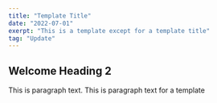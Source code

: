 ```yaml
---
title: "Template Title"
date: "2022-07-01"
exerpt: "This is a template except for a template title"
tag: "Update"
---
```


## Welcome Heading 2

This is paragraph text. This is paragraph text for a template
